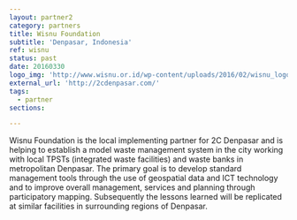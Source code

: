 ```yaml
---
layout: partner2
category: partners
title: Wisnu Foundation
subtitle: 'Denpasar, Indonesia'
ref: wisnu
status: past
date: 20160330
logo_img: 'http://www.wisnu.or.id/wp-content/uploads/2016/02/wisnu_logo.png'
external_url: 'http://2cdenpasar.com/'
tags:
  - partner
sections:

---
```


Wisnu Foundation is the local implementing partner for 2C Denpasar and is helping to establish a model waste management system in the city working with local TPSTs (integrated waste facilities) and waste banks in metropolitan Denpasar. The primary goal is to develop standard management tools through the use of geospatial data and ICT technology and to improve overall management, services and planning through participatory mapping. Subsequently the lessons learned will be replicated at similar facilities in surrounding regions of Denpasar.

